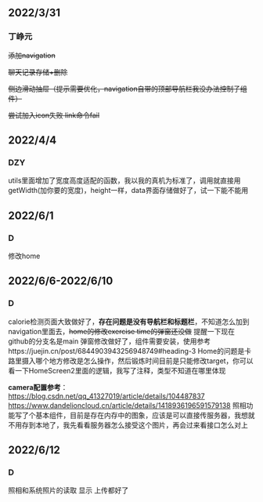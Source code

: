 ## 2022/3/31
### 丁峥元
~~添加navigation~~

~~聊天记录存储+删除~~

~~侧边滑动抽屉（提示需要优化，navigation自带的顶部导航栏我没办法控制子组件）~~

~~尝试加入icon失败 link命令fail~~

## 2022/4/4
### DZY
utils里面增加了宽度高度适配的函数，我以我的真机为标准了，调用就直接用getWidth(加你要的宽度)，height一样，data界面存储做好了，试一下能不能用


## 2022/6/1
### D
修改home

## 2022/6/6-2022/6/10
### D
calorie检测页面大致做好了，**存在问题是没有导航栏和标题栏**，不知道怎么加到navigation里面去，~~home的修改exercise time的弹窗还没做~~
提醒一下现在github的分支名是main
弹窗修改做好了，组件需要安装，使用参考https://juejin.cn/post/6844903943256948749#heading-3
Home的问题是卡路里摄入哪个地方修改是怎么操作，然后锻炼时间目前是只能修改target，你可以看一下HomeScreen2里面的逻辑，我写了注释，类型不知道在哪里体现


**camera配置参考**：https://blog.csdn.net/qq_41327019/article/details/104487837
https://www.dandelioncloud.cn/article/details/1418936196591579138
照相功能写了个基本组件，目前是存在内存中的图象，应该是可以直接传服务器，我想就不用存到本地了，我先看看服务器怎么接受这个图片，再会过来看接口怎么对上 

## 2022/6/12
### D
照相和系统照片的读取 显示 上传都好了